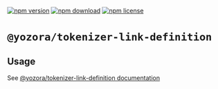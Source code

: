 [![npm version](https://img.shields.io/npm/v/@yozora/tokenizer-link-definition.svg)](https://www.npmjs.com/package/@yozora/tokenizer-link-definition)
[![npm download](https://img.shields.io/npm/dm/@yozora/tokenizer-link-definition.svg)](https://www.npmjs.com/package/@yozora/tokenizer-link-definition)
[![npm license](https://img.shields.io/npm/l/@yozora/tokenizer-link-definition.svg)](https://www.npmjs.com/package/@yozora/tokenizer-link-definition)


# `@yozora/tokenizer-link-definition`


## Usage

  See [@yozora/tokenizer-link-definition documentation](https://yozora.guanghechen.com/docs/package/tokenizer-link-definition)
